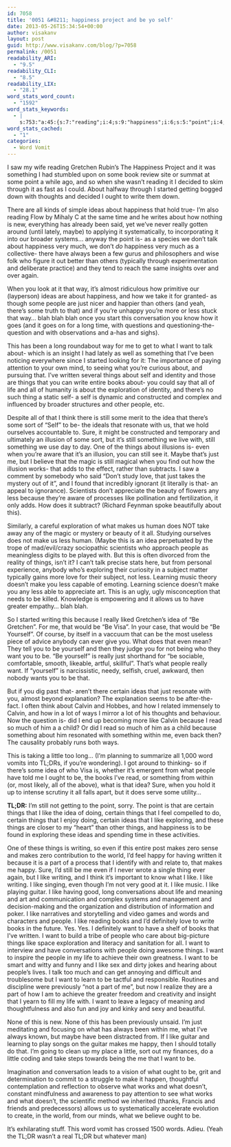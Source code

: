 ```yaml
---
id: 7058
title: '0051 &#8211; happiness project and be yo self'
date: 2013-05-26T15:34:54+00:00
author: visakanv
layout: post
guid: http://www.visakanv.com/blog/?p=7058
permalink: /0051
readability_ARI:
  - "9.5"
readability_CLI:
  - "8.5"
readability_LIX:
  - "28.1"
word_stats_word_count:
  - "1592"
word_stats_keywords:
  - |
    s:753:"a:45:{s:7:"reading";i:4;s:9:"happiness";i:6;s:5:"point";i:4;s:7:"started";i:3;s:5:"write";i:3;s:5:"ideas";i:5;s:4:"hold";i:3;s:4:"time";i:3;s:6:"really";i:4;s:5:"maybe";i:4;s:4:"talk";i:4;s:4:"take";i:3;s:6:"people";i:9;s:4:"just";i:6;s:7:"there's";i:4;s:4:"blah";i:5;s:4:"long";i:4;s:4:"want";i:11;s:7:"written";i:3;s:6:"things";i:12;s:4:"self";i:4;s:5:"books";i:5;s:4:"life";i:4;s:11:"exploration";i:3;s:5:"think";i:3;s:4:"idea";i:6;s:4:"sort";i:3;s:4:"sure";i:3;s:8:"illusion";i:3;s:5:"works";i:3;s:4:"love";i:3;s:7:"because";i:5;s:4:"like";i:16;s:5:"makes";i:5;s:4:"make";i:4;s:9:"exploring";i:3;s:8:"learning";i:3;s:7:"writing";i:4;s:7:"certain";i:5;s:6:"calvin";i:3;s:4:"read";i:3;s:6:"little";i:3;s:5:"happy";i:3;s:4:"part";i:3;s:6:"guitar";i:3;}";
word_stats_cached:
  - "1"
categories:
  - Word Vomit
---
```

I saw my wife reading Gretchen Rubin&#8217;s The Happiness Project and it was something I had stumbled upon on some book review site or summat at some point a while ago, and so when she wasn&#8217;t reading it I decided to skim through it as fast as I could. About halfway through I started getting bogged down with thoughts and decided I ought to write them down.

There are all kinds of simple ideas about happiness that hold true- I&#8217;m also reading Flow by Mihaly C at the same time and he writes about how nothing is new, everything has already been said, yet we&#8217;ve never really gotten around (until lately, maybe) to applying it systematically, to incorporating it into our broader systems&#8230; anyway the point is- as a species we don&#8217;t talk about happiness very much, we don&#8217;t _do_ happiness very much as a collective- there have always been a few gurus and philosophers and wise folk who figure it out better than others (typically through experimentation and deliberate practice) and they tend to reach the same insights over and over again.

When you look at it that way, it&#8217;s almost ridiculous how primitive our (layperson) ideas are about happiness, and how we take it for granted- as though some people are just nicer and happier than others (and yeah, there&#8217;s some truth to that) and if you&#8217;re unhappy you&#8217;re more or less stuck that way&#8230; blah blah blah once you start this conversation you know how it goes (and it goes on for a long time, with questions and questioning-the-question and with observations and a-has and sighs).

This has been a long roundabout way for me to get to what I want to talk about- which is an insight I had lately as well as something that I&#8217;ve been noticing everywhere since I started looking for it: The importance of paying attention to your own mind, to seeing what you&#8217;re curious about, and pursuing that. I&#8217;ve written several things about self and identity and those are things that you can write entire books about- you could say that all of life and all of humanity is about the exploration of identity, and there&#8217;s no such thing a static self- a self is dynamic and constructed and complex and influenced by broader structures and other people, etc.

Despite all of that I think there is still some merit to the idea that there&#8217;s some sort of &#8220;Self&#8221; to be- the ideals that resonate with us, that we hold ourselves accountable to. Sure, it might be constructed and temporary and ultimately an illusion of some sort, but it&#8217;s still something we live with, still something we use day to day. One of the things about illusions is- even when you&#8217;re aware that it&#8217;s an illusion, you can still see it. Maybe that&#8217;s just me, but I believe that the magic is still magical when you find out how the illusion works- that adds to the effect, rather than subtracts. I saw a comment by somebody who said &#8220;Don&#8217;t study love, that just takes the mystery out of it&#8221;, and I found that incredibly ignorant (it literally is that- an appeal to ignorance). Scientists don&#8217;t appreciate the beauty of flowers any less because they&#8217;re aware of processes like pollination and fertilization, it only adds. How does it subtract? (Richard Feynman spoke beautifully about this).

Similarly, a careful exploration of what makes us human does NOT take away any of the magic or mystery or beauty of it all. Studying ourselves does not make us less human. (Maybe this is an idea perpetuated by the trope of mad/evil/crazy sociopathic scientists who approach people as meaningless digits to be played with. But this is often divorced from the reality of things, isn&#8217;t it? I can&#8217;t talk precise stats here, but from personal experience, anybody who&#8217;s exploring their curiosity in a subject matter typically gains more love for their subject, not less. Learning music theory doesn&#8217;t make you less capable of emoting. Learning science doesn&#8217;t make you any less able to appreciate art. This is an ugly, ugly misconception that needs to be killed. Knowledge is empowering and it allows us to have greater empathy&#8230; blah blah.

So I started writing this because I really liked Gretchen&#8217;s idea of &#8220;Be Gretchen&#8221;. For me, that would be &#8220;Be Visa&#8221;. In your case, that would be &#8220;Be Yourself&#8221;. Of course, by itself in a vaccuum that can be the most useless piece of advice anybody can ever give you. What does that even mean? They tell you to be yourself and then they judge you for not being who they want you to be. &#8220;Be yourself&#8221; is really just shorthand for &#8220;be sociable, comfortable, smooth, likeable, artful, skillful&#8221;. That&#8217;s what people really want. If &#8220;yourself&#8221; is narcissistic, needy, selfish, cruel, awkward, then nobody wants you to be that.

But if you dig past that- aren&#8217;t there certain ideas that just resonate with you, almost beyond explanation? The explanation seems to be after-the-fact. I often think about Calvin and Hobbes, and how I related immensely to Calvin, and how in a lot of ways I mirror a lot of his thoughts and behaviour. Now the question is- did I end up becoming more like Calvin because I read so much of him a a child? Or did I read so much of him as a child because something about him resonated with something within me, even back then? The causality probably runs both ways.

This is taking a little too long&#8230; (I&#8217;m planning to summarize all 1,000 word vomits into TL;DRs, if you&#8217;re wondering). I got around to thinking- so if there&#8217;s some idea of who Visa is, whether it&#8217;s emergent from what people have told me I ought to be, the books I&#8217;ve read, or something from within (or, most likely, all of the above), what is that idea? Sure, when you hold it up to intense scrutiny it all falls apart, but it does serve some utility&#8230;

**TL;DR:** I&#8217;m still not getting to the point, sorry. The point is that are certain things that I like the idea of doing, certain things that I feel compelled to do, certain things that I enjoy doing, certain ideas that I like exploring, and these things are closer to my &#8220;heart&#8221; than other things, and happiness is to be found in exploring these ideas and spending time in these activities.

One of these things is writing, so even if this entire post makes zero sense and makes zero contribution to the world, I&#8217;d feel happy for having written it because it is a part of a process that I identify with and relate to, that makes me happy. Sure, I&#8217;d still be me even if I never wrote a single thing ever again, but I like writing, and I think it&#8217;s important to know what I like. I like writing. I like singing, even though I&#8217;m not very good at it. I like music. I like playing guitar. I like having good, long conversations about life and meaning and art and communication and complex systems and management and decision-making and the organization and distribution of information and poker. I like narratives and storytelling and video games and words and characters and people. I like reading books and I&#8217;d definitely love to write books in the future. Yes. Yes. I definitely want to have a shelf of books that I&#8217;ve written. I want to build a tribe of people who care about big-picture things like space exploration and literacy and sanitation for all. I want to interview and have conversations with people doing awesome things. I want to inspire the people in my life to achieve their own greatness. I want to be smart and witty and funny and I like sex and dirty jokes and hearing about people&#8217;s lives. I talk too much and can get annoying and difficult and troublesome but I want to learn to be tactful and responsible. Routines and discipline were previously &#8220;not a part of me&#8221;, but now I realize they are a part of how I am to achieve the greater freedom and creativity and insight that I yearn to fill my life with. I want to leave a legacy of meaning and thoughtfulness and also fun and joy and kinky and sexy and beautiful.

None of this is new. None of this has been previously unsaid. I&#8217;m just meditating and focusing on what has always been within me, what I&#8217;ve always known, but maybe have been distracted from. If I like guitar and learning to play songs on the guitar makes me happy, then I should totally do that. I&#8217;m going to clean up my place a little, sort out my finances, do a little coding and take steps towards being the me that I want to be.

Imagination and conversation leads to a vision of what ought to be, grit and determination to commit to a struggle to make it happen, thoughtful contemplation and reflection to observe what works and what doesn&#8217;t, constant mindfulness and awareness to pay attention to see what works and what doesn&#8217;t, the scientific method we inherited (thanks, Francis and friends and predecessors) allows us to systematically accelerate evolution to create, in the world, from our minds, what we believe ought to be.

It&#8217;s exhilarating stuff. This word vomit has crossed 1500 words. Adieu. (Yeah the TL;DR wasn&#8217;t a real TL;DR but whatever man)